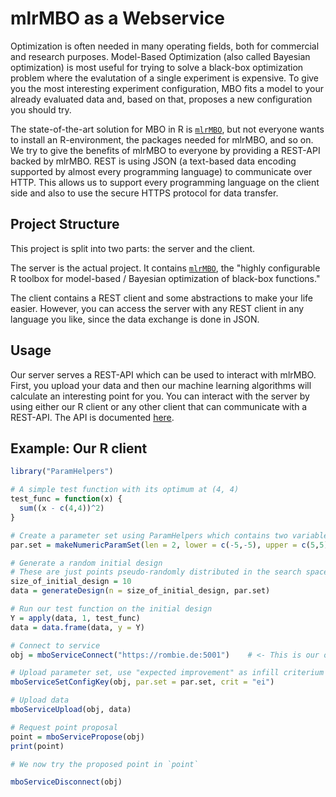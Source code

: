 # mlrMBO as a Webservice

Optimization is often needed in many operating fields, both for commercial and research purposes.
Model-Based Optimization (also called Bayesian optimization) is most useful for trying to solve a black-box optimization problem where the evalutation of a single experiment is expensive.
To give you the most interesting experiment configuration, MBO fits a model to your already evaluated data and, based on that, proposes a new configuration you should try.

The state-of-the-art solution for MBO in R is [`mlrMBO`](https://github.com/mlr-org/mlrMBO), but not everyone wants to install an R-environment, the packages needed for mlrMBO, and so on.
We try to give the benefits of mlrMBO to everyone by providing a REST-API backed by mlrMBO.
REST is using JSON (a text-based data encoding supported by almost every programming language) to communicate over HTTP.
This allows us to support every programming language on the client side and also to use the secure HTTPS protocol for data transfer.

## Project Structure

This project is split into two parts: the server and the client.

The server is the actual project.
It contains [`mlrMBO`](https://github.com/mlr-org/mlrMBO), the "highly configurable R toolbox for model-based / Bayesian optimization of black-box functions."

The client contains a REST client and some abstractions to make your life easier.
However, you can access the server with any REST client in any language you like, since the data exchange is done in JSON.

## Usage

Our server serves a REST-API which can be used to interact with mlrMBO.
First, you upload your data and then our machine learning algorithms will calculate an interesting point for you.
You can interact with the server by using either our R client or any other client that can communicate with a REST-API.
The API is documented [here](server/API_DOCS.md).

## Example: Our R client

```r
library("ParamHelpers")

# A simple test function with its optimum at (4, 4)
test_func = function(x) {
  sum((x - c(4,4))^2)
}

# Create a parameter set using ParamHelpers which contains two variables from -5 to 5
par.set = makeNumericParamSet(len = 2, lower = c(-5,-5), upper = c(5,5))

# Generate a random initial design
# These are just points pseudo-randomly distributed in the search space
size_of_initial_design = 10
data = generateDesign(n = size_of_initial_design, par.set)

# Run our test function on the initial design
Y = apply(data, 1, test_func)
data = data.frame(data, y = Y)

# Connect to service
obj = mboServiceConnect("https://rombie.de:5001")    # <- This is our open, free-to-use server.

# Upload parameter set, use "expected improvement" as infill criterium
mboServiceSetConfigKey(obj, par.set = par.set, crit = "ei")

# Upload data
mboServiceUpload(obj, data)

# Request point proposal
point = mboServicePropose(obj)
print(point)

# We now try the proposed point in `point`

mboServiceDisconnect(obj)
```
